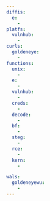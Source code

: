 ```yaml
---
diffis:
  e:
    -
platfs:
  vulnhub:
    -
curls:
  goldeneye:
    -
functions:
  unix:
    -
  e:
    -
  vulnhub:
    -
  creds:
    -
  decode:
    -
  bf:
    -
  steg:
    -
  rce:
    -
  kern:
    -

wals:
  goldeneyewu:
    -
---
```

